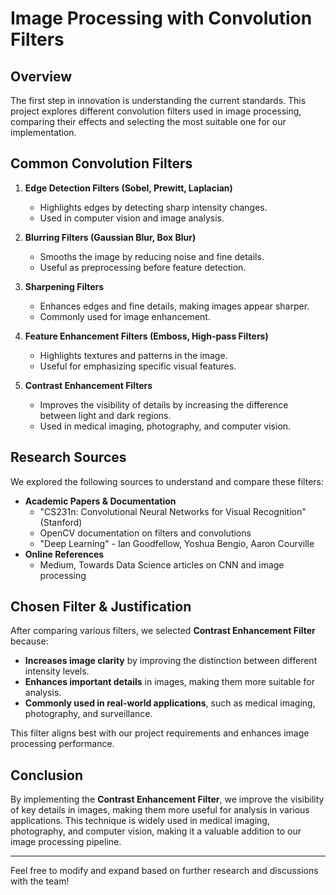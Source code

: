 # Image Processing with Convolution Filters

## Overview
The first step in innovation is understanding the current standards. This project explores different convolution filters used in image processing, comparing their effects and selecting the most suitable one for our implementation.

## Common Convolution Filters

1. **Edge Detection Filters (Sobel, Prewitt, Laplacian)**
   - Highlights edges by detecting sharp intensity changes.
   - Used in computer vision and image analysis.

2. **Blurring Filters (Gaussian Blur, Box Blur)**
   - Smooths the image by reducing noise and fine details.
   - Useful as preprocessing before feature detection.

3. **Sharpening Filters**
   - Enhances edges and fine details, making images appear sharper.
   - Commonly used for image enhancement.

4. **Feature Enhancement Filters (Emboss, High-pass Filters)**
   - Highlights textures and patterns in the image.
   - Useful for emphasizing specific visual features.

5. **Contrast Enhancement Filters**
   - Improves the visibility of details by increasing the difference between light and dark regions.
   - Used in medical imaging, photography, and computer vision.

## Research Sources
We explored the following sources to understand and compare these filters:
- **Academic Papers & Documentation**
  - "CS231n: Convolutional Neural Networks for Visual Recognition" (Stanford)
  - OpenCV documentation on filters and convolutions
  - "Deep Learning" - Ian Goodfellow, Yoshua Bengio, Aaron Courville
- **Online References**
  - Medium, Towards Data Science articles on CNN and image processing

## Chosen Filter & Justification
After comparing various filters, we selected **Contrast Enhancement Filter** because:
- **Increases image clarity** by improving the distinction between different intensity levels.
- **Enhances important details** in images, making them more suitable for analysis.
- **Commonly used in real-world applications**, such as medical imaging, photography, and surveillance.

This filter aligns best with our project requirements and enhances image processing performance.

## Conclusion
By implementing the **Contrast Enhancement Filter**, we improve the visibility of key details in images, making them more useful for analysis in various applications. This technique is widely used in medical imaging, photography, and computer vision, making it a valuable addition to our image processing pipeline.

---
Feel free to modify and expand based on further research and discussions with the team!
